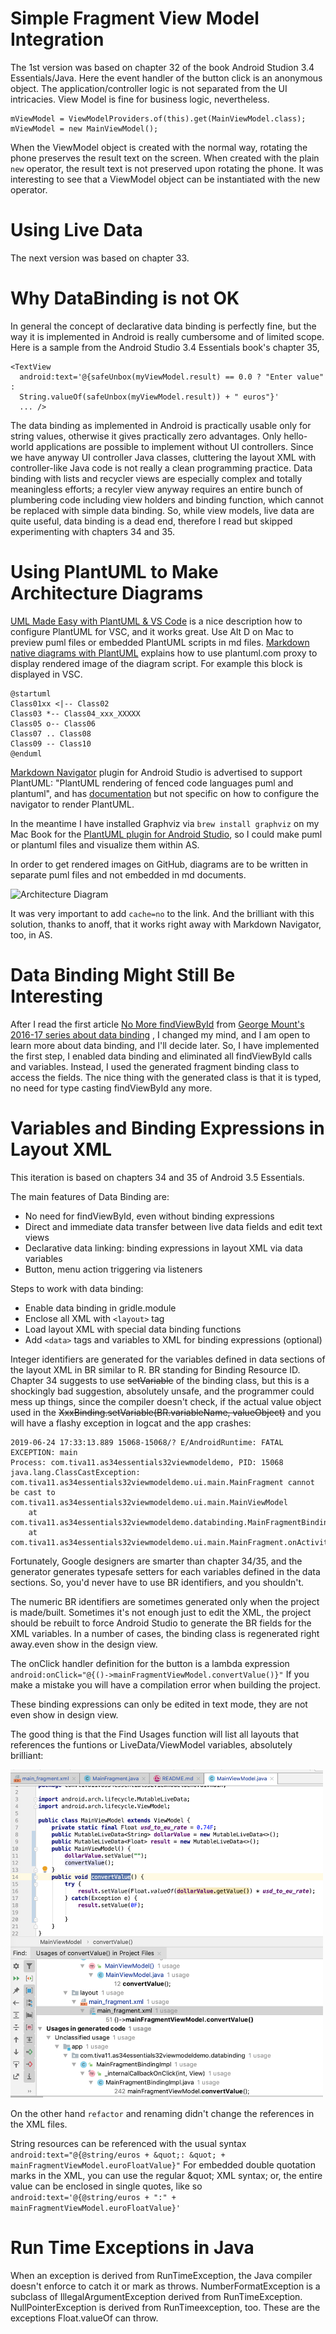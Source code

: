 # Simple Fragment View Model Integration
The 1st version was based on chapter 32 of the book Android Studion 3.4
Essentials/Java. Here the event handler of the button click is an
anonymous object. The application/controller logic is not separated from
the UI intricacies. View Model is fine for business logic, nevertheless.

    mViewModel = ViewModelProviders.of(this).get(MainViewModel.class);  
    mViewModel = new MainViewModel(); 

When the ViewModel object is created with the normal way, rotating the
phone preserves the result text on the screen. When created with the
plain `new` operator, the result text is not preserved upon rotating the
phone. It was interesting to see that a ViewModel object can be
instantiated with the new operator.

# Using Live Data
The next version was based on chapter 33.

# Why DataBinding is not OK
In general the concept of declarative data binding is perfectly fine,
but the way it is implemented in Android is really cumbersome and of
limited scope. Here is a sample from the Android Studio 3.4 Essentials
book's chapter 35,

    <TextView
      android:text='@{safeUnbox(myViewModel.result) == 0.0 ? "Enter value" :
      String.valueOf(safeUnbox(myViewModel.result)) + " euros"}'
      ... />
    
The data binding as implemented in Android is practically usable only
for string values, otherwise it gives practically zero advantages. Only
hello-world applications are possible to implement without UI
controllers. Since we have anyway UI controller Java classes, cluttering
the layout XML with controller-like Java code is not really a clean
programming practice. Data binding with lists and recycler views are
especially complex and totally meaningless efforts; a recyler view
anyway requires an entire bunch of plumbering code including view
holders and binding function, which cannot be replaced with simple data
binding. So, while view models, live data are quite useful, data binding
is a dead end, therefore I read but skipped experimenting with chapters
34 and 35. 

# Using PlantUML to Make Architecture Diagrams
[UML Made Easy with PlantUML & VS Code](https://www.codeproject.com/Articles/1278703/UML-Made-Easy-with-PlantUML-VS-Code)
is a nice description how to configure PlantUML for VSC, and it works
great. Use Alt D on Mac to preview puml files or embedded PlantUML
scripts in md files.
[Markdown native diagrams with PlantUML](https://blog.anoff.io/2018-07-31-diagrams-with-plantuml/)
explains how to use plantuml.com proxy to display rendered image of the
diagram script. 
For example this block is displayed in VSC.
```puml
@startuml 
Class01xx <|-- Class02 
Class03 *-- Class04_xxx_XXXXX
Class05 o-- Class06 
Class07 .. Class08 
Class09 -- Class10
@enduml
```

[Markdown Navigator](https://vladsch.com/product/markdown-navigator)
plugin for Android Studio is advertised to support PlantUML: "PlantUML
rendering of fenced code languages puml and plantuml", and has
[documentation](https://github.com/vsch/idea-multimarkdown/wiki) 
but not specific on how to configure the navigator to
render PlantUML.

In the meantime I have installed Graphviz via `brew install graphviz` on
my Mac Book for the
[PlantUML plugin for Android Studio](https://plugins.jetbrains.com/plugin/7017-plantuml-integration),
so I could make puml or plantuml files and visualize them within AS.

In order to get rendered images on GitHub, diagrams are to be written in
separate puml files and not embedded in md documents. 

![Architecture Diagram](http://www.plantuml.com/plantuml/proxy?cache=no&src=https://raw.github.com/nemethmik/ExperimentingWithAndroid/master/AS34Essentials32ViewModelDemo/arch10.puml)

It was very important to add `cache=no` to the link. And the brilliant
with this solution, thanks to anoff, that it works right away with
Markdown Navigator, too, in AS.

# Data Binding Might Still Be Interesting
After I read the first article
[No More findViewById](https://medium.com/androiddevelopers/no-more-findviewbyid-457457644885)
from
[George Mount's 2016-17 series about data binding](https://medium.com/@georgemount007)
, I changed my mind, and I am open to learn more about data binding, and
I'll decide later. So, I have implemented the first step, I enabled data
binding and eliminated all findViewById calls and variables. Instead, I
used the generated fragment binding class to access the fields. The nice
thing with the generated class is that it is typed, no need for type
casting findViewById any more.

# Variables and Binding Expressions in Layout XML
This iteration is based on chapters 34 and 35 of Android 3.5 Essentials.

The main features of Data Binding are:
- No need for findViewById, even without binding expressions
- Direct and immediate data transfer between live data fields and edit
  text views
- Declarative data linking: binding expressions in layout XML via data
  variables
- Button, menu action triggering via listeners

Steps to work with data binding:
- Enable data binding in gridle.module
- Enclose all XML with `<layout>` tag
- Load layout XML with special data binding functions
- Add `<data>` tags and variables to XML for binding expressions
  (optional)
  
Integer identifiers are generated for the variables defined in data
sections of the layout XML in BR similar to R. BR standing for Binding
Resource ID. Chapter 34 suggests to use ~~setVariable~~ of the binding
class, but this is a shockingly bad suggestion, absolutely unsafe, and
the programmer could mess up things, since the compiler doesn't check,
if the actual value object used in the
~~XxxBinding.setVariable(BR.variableName, valueObject)~~ and you will have a
flashy exception in logcat and the app crashes:

    2019-06-24 17:33:13.889 15068-15068/? E/AndroidRuntime: FATAL EXCEPTION: main
    Process: com.tiva11.as34essentials32viewmodeldemo, PID: 15068
    java.lang.ClassCastException: com.tiva11.as34essentials32viewmodeldemo.ui.main.MainFragment cannot be cast to com.tiva11.as34essentials32viewmodeldemo.ui.main.MainViewModel
        at com.tiva11.as34essentials32viewmodeldemo.databinding.MainFragmentBindingImpl.setVariable(MainFragmentBindingImpl.java:67)
        at com.tiva11.as34essentials32viewmodeldemo.ui.main.MainFragment.onActivityCreat

Fortunately, Google designers are smarter than chapter 34/35, and the
generator generates typesafe setters for each variables defined in the
data sections. So, you'd never have to use BR identifiers, and you
shouldn't.

The numeric BR identifiers are sometimes generated only when the project
is made/built. Sometimes it's not enough just to edit the XML, the
project should be rebuilt to force Android Studio to generate the BR
fields for the XML variables. In a number of cases, the binding class is
regenerated right away.even show in the design view.

The onClick handler definition for the button is a lambda expression
`android:onClick="@{()->mainFragmentViewModel.convertValue()}"` If you
make a mistake you will have a compilation error when building the
project.

These binding expressions can only be edited in text mode, they are not
even show in design view.

The good thing is that the Find Usages function will list all layouts
that references the funtions or LiveData/ViewModel variables, absolutely
brilliant: 

<img src="FindUsagesOfConvertValue.png" width="500"/>

On the other hand `refactor` and renaming didn't change the references in
the XML files.

String resources can be referenced with the usual syntax
`android:text="@{@string/euros + &quot;: &quot; +
mainFragmentViewModel.euroFloatValue}"` For embedded double quotation
marks in the XML, you can use the regular &amp;quot; XML syntax; or, the
entire value can be enclosed in single quotes, like so
`android:text='@{@string/euros + ":" +
mainFragmentViewModel.euroFloatValue}'`


# Run Time Exceptions in Java
When an exception is derived from RunTimeException, the Java compiler
doesn't enforce to catch it or mark as throws. NumberFormatException is
a subclass of IllegalArgumentException derived from RunTimeException.
NullPointerException is derived from RunTimeexception, too. These are
the exceptions Float.valueOf can throw.


